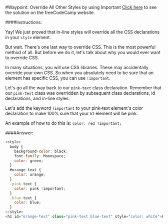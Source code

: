 #Waypoint: Override All Other Styles by using Important
<a href="http://freecodecamp.com/challenges/Waypoint:%20Override%20All%20Other%20Styles%20by%20using%20Important?solution=%3Cstyle%3E%0A%20%20body%20%7B%0A%20%20%20%20background-color%3A%20black%3B%0A%20%20%20%20font-family%3A%20Monospace%3B%0A%20%20%20%20color%3A%20green%3B%0A%20%20%7D%0A%20%20%23orange-text%20%7B%0A%20%20%20%20color%3A%20orange%3B%0A%20%20%7D%0A%20%20.pink-text%20%7B%0A%20%20%20%20color%3A%20pink%20!important%3B%0A%20%20%7D%0A%20%20.blue-text%20%7B%0A%20%20%20%20color%3A%20blue%3B%0A%20%20%7D%0A%3C%2Fstyle%3E%0A%3Ch1%20id%3D%22orange-text%22%20class%3D%22pink-text%20blue-text%22%20style%3D%22color%3A%20white%22%3EHello%20World!%3C%2Fh1%3E%0A" target="_blank">Click here</a> to see the solution on the freeCodeCamp website.


####Instructions:
<p class="wrappable negative-10">Yay! We just proved that in-line styles will override all the CSS declarations in your <code>style</code> element.</p><p class="wrappable negative-10">But wait. There&apos;s one last way to override CSS. This is the most powerful method of all. But before we do it, let&apos;s talk about why you would ever want to override CSS.</p><p class="wrappable negative-10">In many situations, you will use CSS libraries. These may accidentally override your own CSS. So when you absolutely need to be sure that an element has specific CSS, you can use <code>!important</code>.</p><p class="wrappable negative-10">Let&apos;s go all the way back to our <code>pink-text</code> class declaration. Remember that our <code>pink-text</code> class was overridden by subsequent class declarations, id declarations, and in-line styles.</p><p class="wrappable negative-10">Let&apos;s add the keyword <code>!important</code> to your pink-text element&apos;s color declaration to make 100% sure that your <code>h1</code> element will be pink.</p><p class="wrappable negative-10">An example of how to do this is: <code>color: red !important;</code></p><div class="negative-bottom-margin-30"></div>


####Answer:
```javascript
<style>
  body {
    background-color: black;
    font-family: Monospace;
    color: green;
  }
  #orange-text {
    color: orange;
  }
  .pink-text {
    color: pink !important;
  }
  .blue-text {
    color: blue;
  }
</style>
<h1 id="orange-text" class="pink-text blue-text" style="color: white">Hello World!</h1>

```